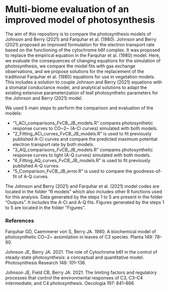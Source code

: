 # Multi-biome evaluation of an improved model of photosynthesis

The aim of this repository is to compare the photosynthesis models of Johnson and Berry (2021) and Farquhar et al. (1980). 
Johnson and Berry (2021) proposed an improved formulation for the electron transport rate based on the functioning of the cytochrome b6f complex. It was proposed to replace the empirical equation in the Farquhar et al. (1980) model. Here, we evaluate the consequences of changing equations for the simulation of photosynthesis, we compare the model fits with gas exchange observations, and we propose solutions for the replacement of the traditional Farquhar et al. (1980) equations for use in vegetation models. This includes a solution to couple Johnson and Berry (2021) equations with a stomatal conductance model, and analytical solutions to adapt the existing extensive parameterization of leaf photosynthetic parameters for the Johnson and Berry (2021) model.


We used 5 main steps to perform the comparison and evaluation of the models:
- “1_ACi_comparisons_FvCB_JB_models.R” compares photosynthetic response curves to CO~2~ (A-Ci curves) simulated with both models.
- “2_Fitting_ACi_curves_FvCB_JB_models.R” is used to fit previously published A-Ci curves and compare the predicted maximum potential electron transport rate by both models. 
- “3_AQ_comparisons_FvCB_JB_models.R” compares photosynthetic response curves to light (A-Q curves) simulated with both models.
- “4_Fitting_AQ_curves_FvCB_JB_models.R” is used to fit previously published A-Q curves.
- “5_Comparison_FvCB_JB_error.R” is used to compare the goodness-of-fit of A-Q curves.

The Johnson and Berry (2021) and Farquhar et al. (2021) model codes are located in the folder “R models” which also includes other R functions used for this analysis.
Data generated by the steps 1 to 5 are present in the folder “Outputs”. It includes the A-Ci and A-Q fits.
Figures generated by the steps 1 to 5 are located in the folder “Figures”.

### References

Farquhar GD, Caemmerer  von S, Berry JA. 1980. A biochemical model of photosynthetic CO~2~ assimilation in leaves of C3 species. Planta 149: 78–90.

Johnson JE, Berry JA. 2021. The role of Cytochrome b6f in the control of steady-state photosynthesis: a conceptual and quantitative model. Photosynthesis Research 148: 101–136.

Johnson JE, Field CB, Berry JA. 2021. The limiting factors and regulatory processes that control the environmental responses of C3, C3–C4 intermediate, and C4 photosynthesis. Oecologia 197: 841–866.


